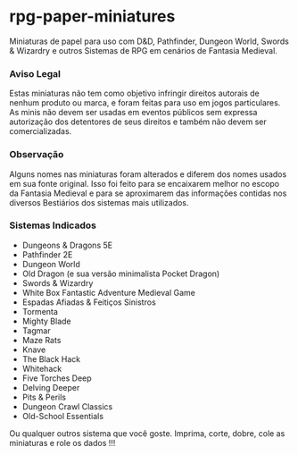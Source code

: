 # rpg-paper-miniatures
Miniaturas de papel para uso com D&amp;D, Pathfinder, Dungeon World, Swords &amp; Wizardry e outros Sistemas de RPG em cenários de Fantasia Medieval.

<h3>Aviso Legal</h3> 
Estas miniaturas não tem como objetivo infringir direitos autorais de nenhum produto ou marca, e foram feitas para uso em jogos particulares. As minis não devem ser usadas em eventos públicos sem expressa autorização dos detentores de seus direitos e também não devem ser comercializadas.

<h3>Observação</h3>
Alguns nomes nas miniaturas foram alterados e diferem dos nomes usados em sua fonte original. Isso foi feito para se encaixarem melhor no escopo da Fantasia Medieval e para se aproximarem das informações contidas nos diversos Bestiários dos sistemas mais utilizados.

<h3>Sistemas Indicados</h3>

- Dungeons & Dragons 5E
- Pathfinder 2E
- Dungeon World
- Old Dragon (e sua versão minimalista Pocket Dragon)
- Swords & Wizardry
- White Box Fantastic Adventure Medieval Game
- Espadas Afiadas & Feitiços Sinistros
- Tormenta
- Mighty Blade
- Tagmar
- Maze Rats
- Knave
- The Black Hack
- Whitehack
- Five Torches Deep
- Delving Deeper
- Pits & Perils
- Dungeon Crawl Classics
- Old-School Essentials

Ou qualquer outros sistema que você goste. Imprima, corte, dobre, cole as miniaturas e role os dados !!!
